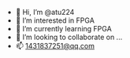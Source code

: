 - 👋 Hi, I’m @atu224
- 👀 I’m interested in FPGA
- 🌱 I’m currently learning FPGA
- 💞️ I’m looking to collaborate on ...
- 📫 1431837251@qq.com  

<!---
atu224/atu224 is a ✨ special ✨ repository because its `README.md` (this file) appears on your GitHub profile.
You can click the Preview link to take a look at your changes.
--->
